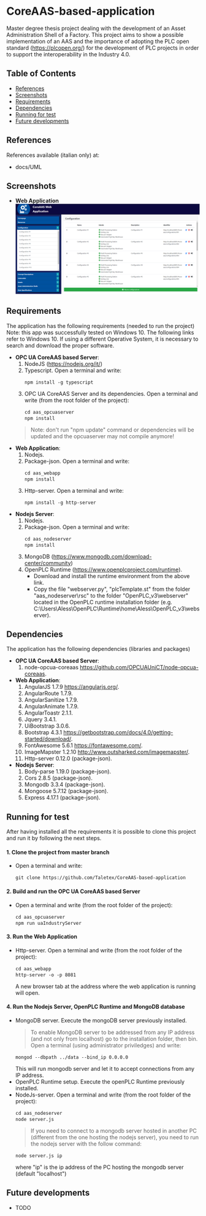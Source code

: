 # CoreAAS-based-application
Master degree thesis project dealing with the development of an Asset Administration Shell of a Factory. This project aims to show a possible implementation of an AAS and the importance of adopting the PLC open standard (https://plcopen.org/) for the development of PLC projects in order to support the interoperability in the Industry 4.0.


## Table of Contents
- [References](#References)
- [Screenshots](#screenshots)
- [Requirements](#Requirements)
- [Dependencies](#Dependencies)
- [Running for test](#Running-for-test)
- [Future developments](#Future-developments)


## References
References available (italian only) at:
- docs/UML



## Screenshots
- **Web Application**
![screenshot](screenshots/webapp1.png)



## Requirements
The application has the following requirements (needed to run the project)
Note: this app was successfully tested on Windows 10. The following links refer to Windows 10. If using a different Operative System, it is necessary to search and download the proper software. 
- **OPC UA CoreAAS based Server**:
	1. NodeJS (https://nodejs.org/it/)
	2. Typescript. Open a terminal and write:
		```
		npm install -g typescript
		```
	3. OPC UA CoreAAS Server and its dependencies. Open a terminal and write (from the root folder of the project):
		```
		cd aas_opcuaserver
		npm install 
		```
	> Note: don't run "npm update" command or dependencies will be updated and the opcuaserver may not compile anymore!
- **Web Application**:
	1. Nodejs.
	2. Package-json. Open a terminal and write:
		```
		cd aas_webapp
		npm install
		```
	3. Http-server. Open a terminal and write:
		```
		npm install -g http-server
		```
- **Nodejs Server**:
	1. Nodejs.
	2. Package-json. Open a terminal and write:
		```
		cd aas_nodeserver
		npm install
		```
	3. MongoDB (https://www.mongodb.com/download-center/community)
	4. OpenPLC Runtime (https://www.openplcproject.com/runtime). 
		- Download and install the runtime environment from the above link.
		- Copy the file "webserver.py", "plcTemplate.st" from the folder "aas_nodeserver\rsc" to the folder "OpenPLC_v3\webserver" located in the OpenPLC runtime installation folder (e.g. C:\Users\Aless\OpenPLC\Runtime\home\Aless\OpenPLC_v3\webserver).


## Dependencies
The application has the following dependencies (libraries and packages)
- **OPC UA CoreAAS based Server**:
	1. node-opcua-coreaas https://github.com/OPCUAUniCT/node-opcua-coreaas.
- **Web Application**:
	1. AngularJS 1.7.9 https://angularjs.org/.
	2. AngularRoute 1.7.9.
	3. AngularSanitize 1.7.9.
	4. AngularAnimate 1.7.9.
	5. AngularToastr 2.1.1.
	6. Jquery 3.4.1.
	7. UiBootstrap 3.0.6.
	8. Bootstrap 4.3.1 https://getbootstrap.com/docs/4.0/getting-started/download/.
	9. FontAwesome 5.6.1 https://fontawesome.com/.
	10. ImageMapster 1.2.10 http://www.outsharked.com/imagemapster/.
	11. Http-server 0.12.0 (package-json).
- **Nodejs Server**:
	1. Body-parse 1.19.0 (package-json).
	2. Cors 2.8.5 (package-json).
	3. Mongodb 3.3.4 (package-json).
	4. Mongoose 5.7.12 (package-json).
	5. Express 4.17.1 (package-json).



## Running for test
After having installed all the requirements it is possible to clone this project and run it by following the next steps. 

#### 1. Clone the project from master branch
- Open a terminal and write:
	```
	git clone https://github.com/Taletex/CoreAAS-based-application
	```

#### 2. Build and run the OPC UA CoreAAS based Server
- Open a terminal and write (from the root folder of the project):
	```
	cd aas_opcuaserver
	npm run uaIndustryServer
	```

#### 3. Run the Web Application
- Http-server. Open a terminal and write (from the root folder of the project):
	```
	cd aas_webapp
	http-server -o -p 8081
	```
   A new browser tab at the address where the web application is running will open.

#### 4. Run the Nodejs Server, OpenPLC Runtime and MongoDB database
- MongoDB server. Execute the mongoDB server previously installed.
  > To enable MongoDB server to be addressed from any IP address (and not only from localhost) go to the installation folder, then bin. Open a terminal (using administrator priviledges) and write:
  	```
	mongod --dbpath ../data --bind_ip 0.0.0.0
	```
    This will run mongodb server and let it to accept connections from any IP address.
- OpenPLC Runtime setup. Execute the openPLC Runtime previously installed.
- NodeJs-server. Open a terminal and write (from the root folder of the project):
	```
	cd aas_nodeserver
	node server.js
	```
  > If you need to connect to a mongodb server hosted in another PC (different from the one hosting the nodejs server), you need to run the nodejs server with the follow command: 
  	```
	node server.js ip
	```
    where "ip" is the ip address of the PC hosting the mongodb server (default "localhost")




## Future developments
- TODO

